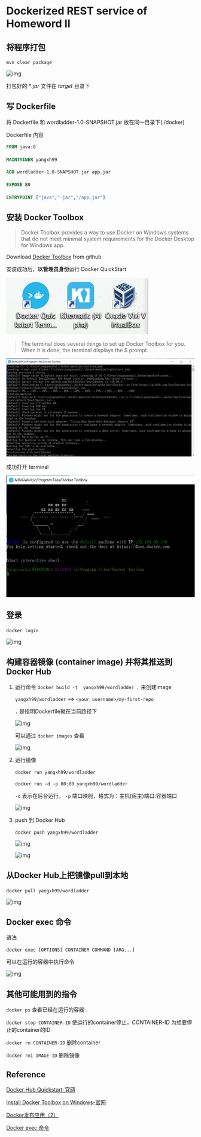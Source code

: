# Dockerized REST service of Homeword II

## 将程序打包

```mvn clear package```

![img](./img/jar.JPG)

打包好的 **.jar* 文件在 *target* 目录下

## 写 Dockerfile

将 Dockerfile 和 wordladder-1.0-SNAPSHOT.jar 放在同一目录下(./docker)

Dockerfile 内容

```Dockerfile
FROM java:8

MAINTAINER yangxh99

ADD wordladder-1.0-SNAPSHOT.jar app.jar

EXPOSE 80

ENTRYPOINT ["java","-jar","/app.jar"]
```

## 安装 Docker Toolbox

> Docker Toolbox provides a way to use Docker on Windows systems that do not meet minimal system requirements for the Docker Desktop for Windows app.

Download [Docker Toolbox](https://github.com/docker/toolbox/releases) from github

安装成功后，**以管理员身份**运行 Docker QuickStart

![img](./img/docker_quickstart.JPG)

> The terminal does several things to set up Docker Toolbox for you. When it is done, the terminal displays the $ prompt.

![img](./img/start.JPG)

成功打开 terminal

![img](./img/success.JPG)

## 登录

```docker login```

![img](./img/login.JPG)

## 构建容器镜像 (container image) 并将其推送到Docker Hub

1. 运行命令
   ```docker build -t  yangxh99/wordladder .``` 来创建image

   ```yangxh99/wordladder```  ==> ```<your_username>/my-first-repo```

   ```.``` 是指明Dockerfile就在当前路径下

    ![img](./img/build.JPG)

    可以通过 ```docker images``` 查看

    ![img](./img/images.JPG)

2. 运行镜像

    ```docker run yangxh99/wordladder```

    ```docker run -d -p 80:80 yangxh99/wordladder```

    ```-d``` 表示在后台运行，    ```-p``` 端口映射，格式为：主机(宿主)端口:容器端口

    ![img](./img/run.JPG)

3. push 到 Docker Hub

    ```docker push yangxh99/wordladder```

    ![img](./img/push.JPG)

    ![img](./img/dockerhub.JPG)

## 从Docker Hub上把镜像pull到本地

```docker pull yangxh99/wordladder```

![img](./img/pull.JPG)

## Docker exec 命令

语法

```docker exec [OPTIONS] CONTAINER COMMAND [ARG...]```

可以在运行的容器中执行命令

![img](./img/exec.JPG)

## 其他可能用到的指令

```docker ps``` 查看已经在运行的容器

```docker stop CONTAINER-ID``` 使运行的container停止，CONTAINER-ID 为想要停止的container的ID

```docker rm CONTAINER-ID``` 删除container

```docker rmi IMAGE-ID``` 删除镜像

## Reference

[Docker Hub Quickstart-官网](https://docs.docker.com/docker-hub/)

[Install Docker Toolbox on Windows-官网](https://docs.docker.com/toolbox/toolbox_install_windows/)

[Docker发布应用（2）](https://www.jianshu.com/p/d05642c32929)

[Docker exec 命令](https://www.runoob.com/docker/docker-exec-command.html)